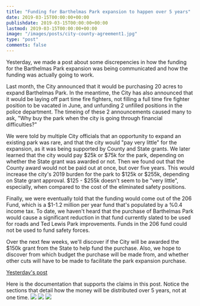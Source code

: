 ```yaml
---
title: "Funding for Barthelmas Park expansion to happen over 5 years"
date: 2019-03-15T00:00:00+00:00
publishdate: 2019-03-15T00:00:00+00:00
lastmod: 2019-03-15T00:00:00+00:00
image: "/images/posts/city-county-agreement1.jpg"
type: "post"
comments: false
---
```

Yesterday, we made a post about some discrepencies in how the funding for the Barthelmas Park expansion was being communicated and how the funding was actually going to work.

Last month, the City announced that it would be purchasing 20 acres to expand Barthelmas Park. In the meantime, the City has also announced that it would be laying off part time fire fighters, not filling a full time fire fighter position to be vacated in June, and unfunding 2 unfilled positions in the police department. The timeing of these 2 announcements caused many to ask, "Why buy the park when the city is going through financial difficulties?"

We were told by multiple City officials that an opportunity to expand an existing park was rare, and that the city would "pay very little" for the expansion, as it was being supported by County and State grants. We later learned that the city would pay $25k or $75k for the park, depending on whether the State grant was awarded or not. Then we found out that the County award would not be paid out at once, but over five years. This would increase the city's 2019 burden for the park to $125k or $255k, depending on State grant approval. $125 - $255k doesn't seem to be "very little", especially, when compared to the cost of the eliminated safety positions.

Finally, we were eventually told that the funding would come out of the 206 Fund, which is a $1-1.2 million per year fund that's populated by a %0.4 income tax. To date, we haven't heard that the purchase of Barthelmas Park would cause a significant reduction in that fund currently slated to be used for roads and Ted Lewis Park improvements. Funds in the 206 fund could not be used to fund safety forces.

Over the next few weeks, we'll discover if the City will be awarded the $150k grant from the State to help fund the purchase. Also, we hope to discover from which budget the purchase will be made from, and whether other cuts will have to be made to facilitate the park expansion purchase.

[Yesterday's post](
https://www.facebook.com/CirclevilleOnline/posts/2110482082340399?__xts__%5B0%5D=68.ARBqxrq6gfnTRgtqbsNcTK3H80Ne4gekKVbd1ls64o5YjOzqaO5doyEVzva310zNcxFfHBNMkInZASyrtTYj6DIewbrOPgBAIEj_Au3s_eXXk7K7xi3slkVXHnhu_Vi-g136LUt6Mh2c8f2Bq72L0NW0K9q6CsFpxK9AayEzNRHMkA-6cPyo8QroRjjDoh1WCEVFIKnM7vIbsEdJh7ZLD5UYldSUHQmHGYO_a27xf6pu642C-9iHTQNKMYJBSsHblCRFV_nqFT9I6coH6K-TetOQk7KWFlu67CmnUi9IyEgKa51DgmHuct4JYyRyiUgVDyVfxw6d1JaJ0dqcZM71Uw&__tn__=-R)

Here is the documentation that supports the claims in this post. Notice the sections that detail how the money will be distributed over 5 years, not at one time.
![](/images/posts/city-county-agreement1.jpg)
![](/images/posts/city-county-agreement2.jpg)
![](/images/posts/city-county-agreement3.jpg)
